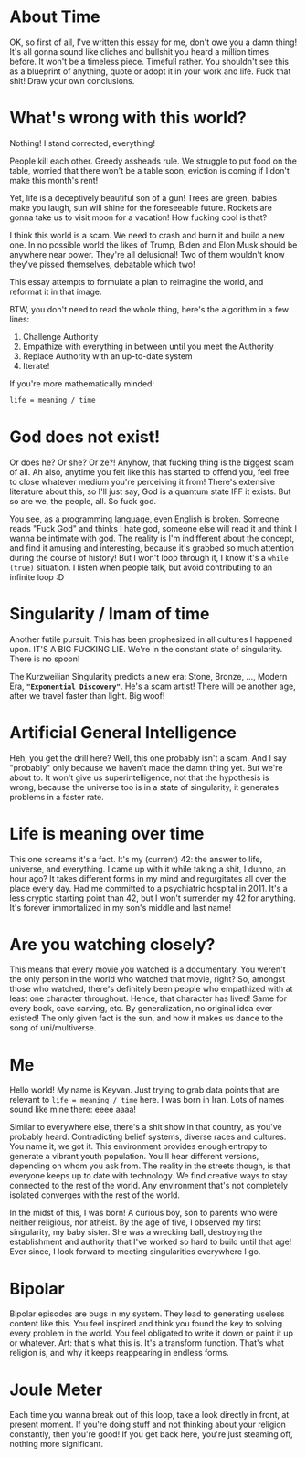 # About Time
<first title was unity thought thats what I wanna talk about>

OK, so first of all, I've written this essay for me, don't owe you a damn thing!
It's all gonna sound like cliches and bullshit you heard a million times before.
It won't be a timeless piece. Timefull rather. You shouldn't see this as a blueprint of anything, quote or adopt it in your work and life.
Fuck that shit! Draw your own conclusions.

<proceeds to describe his life learnings>

# What's wrong with this world?

Nothing! I stand corrected, everything!

People kill each other. Greedy assheads rule. We struggle to put food on the table, worried that there won't be a table soon, eviction is coming if I don't make this month's rent!

Yet, life is a deceptively beautiful son of a gun! Trees are green, babies make you laugh, sun will shine for the foreseeable future. Rockets are gonna take us to visit moon for a vacation! How fucking cool is that?

I think this world is a scam. We need to crash and burn it and build a new one. In no possible world the likes of Trump, Biden and Elon Musk should be anywhere near power. They're all delusional! Two of them wouldn't know they've pissed themselves, debatable which two!

This essay attempts to formulate a plan to reimagine the world, and reformat it in that image.

BTW, you don't need to read the whole thing, here's the algorithm in a few lines:
1. Challenge Authority
2. Empathize with everything in between until you meet the Authority
3. Replace Authority with an up-to-date system
4. Iterate!

If you're more mathematically minded:

```tex
life = meaning / time
```

# God does not exist!

Or does he? Or she? Or ze?! Anyhow, that fucking thing is the biggest scam of all. Ah also, anytime you felt like this has started to offend you, feel free to close whatever medium you're perceiving it from! There's extensive literature about this, so I'll just say, God is a quantum state IFF it exists. But so are we, the people, all. So fuck god.

You see, as a programming language, even English is broken. Someone reads "Fuck God" and thinks I hate god, someone else will read it and think I wanna be intimate with god. The reality is I'm indifferent about the concept, and find it amusing and interesting, because it's grabbed so much attention during the course of history! But I won't loop through it, I know it's a `while (true)` situation. I listen when people talk, but avoid contributing to an infinite loop :D

# Singularity / Imam of time

Another futile pursuit. This has been prophesized in all cultures I happened upon. IT'S A BIG FUCKING LIE. We're in the constant state of singularity. There is no spoon!

The Kurzweilian Singularity predicts a new era: Stone, Bronze, ..., Modern Era, **`"Exponential Discovery"`**. He's a scam artist! There will be another age, after we travel faster than light. Big woof!

# Artificial General Intelligence

Heh, you get the drill here? Well, this one probably isn't a scam. And I say "probably" only because we haven't made the damn thing yet. But we're about to. It won't give us superintelligence, not that the hypothesis is wrong, because the universe too is in a state of singularity, it generates problems in a faster rate.

# Life is meaning over time

This one screams it's a fact. It's my (current) 42: the answer to life, universe, and everything. I came up with it while taking a shit, I dunno, an hour ago? It takes different forms in my mind and regurgitates all over the place every day. Had me committed to a psychiatric hospital in 2011. It's a less cryptic starting point than 42, but I won't surrender my 42 for anything. It's forever immortalized in my son's middle and last name!

# Are you watching closely?

This means that every movie you watched is a documentary. You weren't the only person in the world who watched that movie, right? So, amongst those who watched, there's definitely been people who empathized with at least one character throughout. Hence, that character has lived! Same for every book, cave carving, etc. By generalization, no original idea ever existed! The only given fact is the sun, and how it makes us dance to the song of uni/multiverse.

# Me

Hello world! My name is Keyvan. Just trying to grab data points that are relevant to `life = meaning / time` here. I was born in Iran. Lots of names sound like mine there: eeee aaaa! 

Similar to everywhere else, there's a shit show in that country, as you've probably heard. Contradicting belief systems, diverse races and cultures. You name it, we got it. This environment provides enough entropy to generate a vibrant youth population. You'll hear different versions, depending on whom you ask from. The reality in the streets though, is that everyone keeps up to date with technology. We find creative ways to stay connected to the rest of the world. Any environment that's not completely isolated converges with the rest of the world.

In the midst of this, I was born! A curious boy, son to parents who were neither religious, nor atheist. By the age of five, I observed my first singularity, my baby sister. She was a wrecking ball, destroying the establishment and authority that I've worked so hard to build until that age! Ever since, I look forward to meeting singularities everywhere I go.

# Bipolar

Bipolar episodes are bugs in my system. They lead to generating useless content like this. You feel inspired and think you found the key to solving every problem in the world. You feel obligated to write it down or paint it up or whatever. Art: that's what this is. It's a transform function. That's what religion is, and why it keeps reappearing in endless forms.

# Joule Meter

Each time you wanna break out of this loop, take a look directly in front, at present moment. If you're doing stuff and not thinking about your religion constantly, then you're good! If you get back here, you're just steaming off, nothing more significant.
